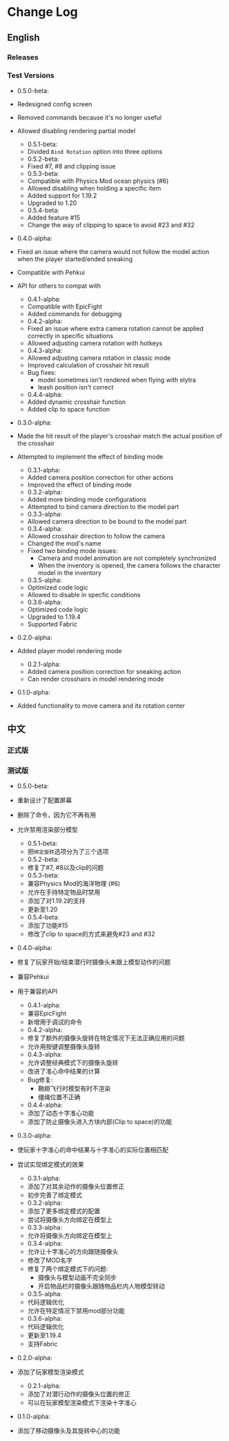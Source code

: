 # Change Log #

## English ##

### Releases ###

### Test Versions ###

* 0.5.0-beta:
* Redesigned config screen
* Removed commands because it's no longer useful
* Allowed disabling rendering partial model
  * 0.5.1-beta:
  * Divided `Bind Rotation` option into three options
  * 0.5.2-beta:
  * Fixed #7, #8 and clipping issue
  * 0.5.3-beta:
  * Compatible with Physics Mod ocean physics (#6)
  * Allowed disabling when holding a specific item
  * Added support for 1.19.2
  * Upgraded to 1.20
  * 0.5.4-beta:
  * Added feature #15
  * Change the way of clipping to space to avoid #23 and #32

* 0.4.0-alpha:
* Fixed an issue where the camera would not follow the model action when the player started/ended sneaking
* Compatible with Pehkui
* API for others to compat with
  * 0.4.1-alpha:
  * Compatible with EpicFight
  * Added commands for debugging
  * 0.4.2-alpha:
  * Fixed an issue where extra camera rotation cannot be applied correctly in specific situations
  * Allowed adjusting camera rotation with hotkeys
  * 0.4.3-alpha:
  * Allowed adjusting camera rotation in classic mode
  * Improved calculation of crosshair hit result
  * Bug fixes:
    * model sometimes isn't rendered when flying with elytra
    * leash position isn't correct
  * 0.4.4-alpha:
  * Added dynamic crosshair function
  * Added clip to space function

* 0.3.0-alpha:
* Made the hit result of the player's crosshair match the actual position of the crosshair
* Attempted to implement the effect of binding mode
  * 0.3.1-alpha:
  * Added camera position correction for other actions
  * Improved the effect of binding mode
  * 0.3.2-alpha:
  * Added more binding mode configurations
  * Attempted to bind camera direction to the model part
  * 0.3.3-alpha:
  * Allowed camera direction to be bound to the model part
  * 0.3.4-alpha:
  * Allowed crosshair direction to follow the camera
  * Changed the mod's name
  * Fixed two binding mode issues:
    * Camera and model animation are not completely synchronized
    * When the inventory is opened, the camera follows the character model in the inventory
  * 0.3.5-alpha:
  * Optimized code logic
  * Allowed to disable in specfic conditions
  * 0.3.6-alpha:
  * Optimized code logic
  * Upgraded to 1.19.4
  * Supported Fabric

* 0.2.0-alpha:
* Added player model rendering mode
  * 0.2.1-alpha:
  * Added camera position correction for sneaking action
  * Can render crosshairs in model rendering mode

* 0.1.0-alpha:
* Added functionality to move camera and its rotation center

## 中文 ##

### 正式版 ###

### 测试版 ###

* 0.5.0-beta:
* 重新设计了配置屏幕
* 删除了命令，因为它不再有用
* 允许禁用渲染部分模型
  * 0.5.1-beta:
  * 把`绑定旋转`选项分为了三个选项
  * 0.5.2-beta:
  * 修复了#7, #8以及clip的问题
  * 0.5.3-beta:
  * 兼容Physics Mod的海洋物理 (#6)
  * 允许在手持特定物品时禁用
  * 添加了对1.19.2的支持
  * 更新至1.20
  * 0.5.4-beta:
  * 添加了功能#15
  * 修改了clip to space的方式来避免#23 and #32

* 0.4.0-alpha:
* 修复了玩家开始/结束潜行时摄像头未跟上模型动作的问题
* 兼容Pehkui
* 用于兼容的API
  * 0.4.1-alpha:
  * 兼容EpicFight
  * 新增用于调试的命令
  * 0.4.2-alpha:
  * 修复了额外的摄像头旋转在特定情况下无法正确应用的问题
  * 允许用按键调整摄像头旋转
  * 0.4.3-alpha:
  * 允许调整经典模式下的摄像头旋转
  * 改进了准心命中结果的计算
  * Bug修复:
    * 鞘翅飞行时模型有时不渲染
    * 缰绳位置不正确
  * 0.4.4-alpha:
  * 添加了动态十字准心功能
  * 添加了防止摄像头进入方块内部(Clip to space)的功能

* 0.3.0-alpha:
* 使玩家十字准心的命中结果与十字准心的实际位置相匹配
* 尝试实现绑定模式的效果
  * 0.3.1-alpha:
  * 添加了对其余动作的摄像头位置修正
  * 初步完善了绑定模式
  * 0.3.2-alpha:
  * 添加了更多绑定模式的配置
  * 尝试将摄像头方向绑定在模型上
  * 0.3.3-alpha:
  * 允许将摄像头方向绑定在模型上
  * 0.3.4-alpha:
  * 允许让十字准心的方向跟随摄像头
  * 修改了MOD名字
  * 修复了两个绑定模式下的问题:
    * 摄像头与模型动画不完全同步
    * 开启物品栏时摄像头跟随物品栏内人物模型转动
  * 0.3.5-alpha:
  * 代码逻辑优化
  * 允许在特定情况下禁用mod部分功能
  * 0.3.6-alpha:
  * 代码逻辑优化
  * 更新至1.19.4
  * 支持Fabric

* 0.2.0-alpha:
* 添加了玩家模型渲染模式
  * 0.2.1-alpha:
  * 添加了对潜行动作的摄像头位置的修正
  * 可以在玩家模型渲染模式下渲染十字准心

* 0.1.0-alpha:
* 添加了移动摄像头及其旋转中心的功能
